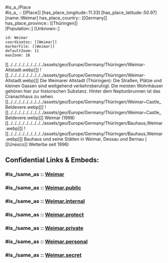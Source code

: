 ﻿---
confidential: public
isDeleted: false
location:
- 50.97
- 11.33
mapmarker: city
mapzoom:
- 7
- 12
SpocWebEntityId: 35502
tags:
- geo/City
type: City
---

#is_a_/Place  
#is_a_ :: [[Place]] 
[has_place_longitude::11.33] 
[has_place_latitude::50.97] 
[name::Weimar] 
has_place_country:: [[Germany]]  
has_place_province:: [[Thüringen]]  
[Population::] 
[Unknown::] 


```leaflet
id: Weimar
coordinates: [[Weimar]] 
markerFile: [[Weimar]] 
defaultZoom: 11 
maxZoom: 18
```

[[../../../../../../../../../assets/geo/Europe/Germany/Thüringen/Weimar-Altstadt.webp]]] ![[../../../../../../../../../assets/geo/Europe/Germany/Thüringen/Weimar-Altstadt.webp]]] 
Die Weimarer Altstadt (Thüringen): 
Die Straßen, Plätze und kleinen Gassen sind weitgehend verkehrsberuhigt. 
Die meisten Wohnhäuser gehören hier zur historischen Substanz. 
Hinter dem Neptunbrunnen ist das Cranachhaus zu sehen.
[[../../../../../../../../../assets/geo/Europe/Germany/Thüringen/Weimar~Castle_Beldevere.webp]]] ![[../../../../../../../../../assets/geo/Europe/Germany/Thüringen/Weimar~Castle_Beldevere.webp]]] 
Weimar (1998)
[[../../../../../../../../../assets/geo/Europe/Germany/Thüringen/Bauhaus,Weimar.webp]]] ![[../../../../../../../../../assets/geo/Europe/Germany/Thüringen/Bauhaus,Weimar.webp]]] 
Bauhaus und seine Stätten in Weimar, Dessau und Bernau ( [[Unesco]] Welterbe seit 1996)


## Confidential Links & Embeds: 

### #is_/same_as :: [Weimar](/_Standards/Earth/Continent/Europe/Europe~Central/Germany/Germany~East/Thüringen/counties~TH/Weimar.md) 

### #is_/same_as :: [Weimar.public](/_public/Earth/Continent/Europe/Europe~Central/Germany/Germany~East/Thüringen/counties~TH/Weimar.public.md) 

### #is_/same_as :: [Weimar.internal](/_internal/Earth/Continent/Europe/Europe~Central/Germany/Germany~East/Thüringen/counties~TH/Weimar.internal.md) 

### #is_/same_as :: [Weimar.protect](/_protect/Earth/Continent/Europe/Europe~Central/Germany/Germany~East/Thüringen/counties~TH/Weimar.protect.md) 

### #is_/same_as :: [Weimar.private](/_private/Earth/Continent/Europe/Europe~Central/Germany/Germany~East/Thüringen/counties~TH/Weimar.private.md) 

### #is_/same_as :: [Weimar.personal](/_personal/Earth/Continent/Europe/Europe~Central/Germany/Germany~East/Thüringen/counties~TH/Weimar.personal.md) 

### #is_/same_as :: [Weimar.secret](/_secret/Earth/Continent/Europe/Europe~Central/Germany/Germany~East/Thüringen/counties~TH/Weimar.secret.md)

